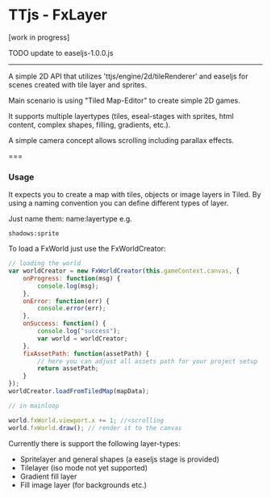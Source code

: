 # TTjs - FxLayer #
[work in progress]


TODO update to easeljs-1.0.0.js

---

A simple 2D API that utilizes 'ttjs/engine/2d/tileRenderer' and easeljs
for scenes created with tile layer and sprites.

Main scenario is using "Tiled Map-Editor" to create simple
2D games.

It supports multiple layertypes (tiles, eseal-stages with sprites,
html content, complex shapes, filling, gradients, etc.).

A simple camera concept allows scrolling including parallax effects.

===

### Usage ###

It expects you to create a map with tiles, objects or image layers
in Tiled. By using a naming convention you can define different
types of layer.

Just name them: name:layertype e.g.

```
shadows:sprite
```

To load a FxWorld just use the FxWorldCreator:

```js
// loading the world
var worldCreator = new FxWorldCreator(this.gameContext.canvas, {
    onProgress: function(msg) {
        console.log(msg);
    },
    onError: function(err) {
        console.error(err);
    },
    onSuccess: function() {
        console.log("success");
        var world = worldCreator;
    },
    fixAssetPath: function(assetPath) {
        // here you can adjust all assets path for your project setup
        return assetPath;
    }
});            
worldCreator.loadFromTiledMap(mapData);   

// in mainloop

world.fxWorld.viewport.x += 1; //<scrolling
world.fxWorld.draw(); // render it to the canvas

```

Currently there is support the following layer-types:

* Spritelayer and general shapes (a easeljs stage is provided)
* Tilelayer (iso mode not yet supported)
* Gradient fill layer
* Fill image layer (for backgrounds etc.)

